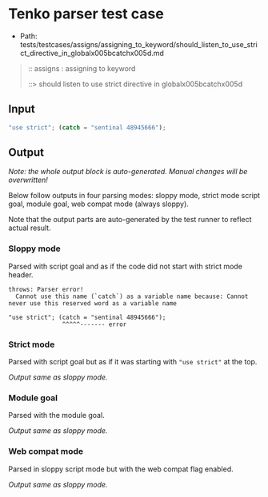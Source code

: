 # Tenko parser test case

- Path: tests/testcases/assigns/assigning_to_keyword/should_listen_to_use_strict_directive_in_globalx005bcatchx005d.md

> :: assigns : assigning to keyword
>
> ::> should listen to use strict directive in globalx005bcatchx005d

## Input

`````js
"use strict"; (catch = "sentinal 48945666");
`````

## Output

_Note: the whole output block is auto-generated. Manual changes will be overwritten!_

Below follow outputs in four parsing modes: sloppy mode, strict mode script goal, module goal, web compat mode (always sloppy).

Note that the output parts are auto-generated by the test runner to reflect actual result.

### Sloppy mode

Parsed with script goal and as if the code did not start with strict mode header.

`````
throws: Parser error!
  Cannot use this name (`catch`) as a variable name because: Cannot never use this reserved word as a variable name

"use strict"; (catch = "sentinal 48945666");
               ^^^^^------- error
`````

### Strict mode

Parsed with script goal but as if it was starting with `"use strict"` at the top.

_Output same as sloppy mode._

### Module goal

Parsed with the module goal.

_Output same as sloppy mode._

### Web compat mode

Parsed in sloppy script mode but with the web compat flag enabled.

_Output same as sloppy mode._
